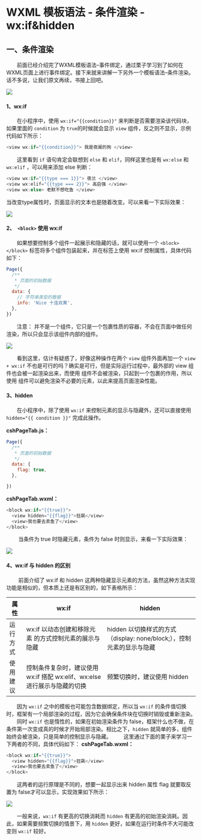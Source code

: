 # WXML 模板语法 - 条件渲染 -wx:if&hidden 

## 一、条件渲染

  前面已经介绍完了WXML模板语法–事件绑定，通过栗子学习到了如何在WXML页面上进行事件绑定。接下来就来讲解一下另外一个模板语法–条件渲染。话不多说，让我们原文再续，书接上回吧。

![](https://blogwnx-bucket.oss-cn-beijing.aliyuncs.com/img/c8bde1a1ee5e49b89554490a67e354bf.gif)



#### 1、wx:if

  在小程序中，使用 `wx:if="{{condition}}"` 来判断是否需要渲染该代码块，如果里面的 `condition` 为 `true`的时候就会显示 `view` 组件，反之则不显示，示例代码如下所示：

```javascript
<view wx:if="{{condition}}"> 我是夜阑的狗 </view>
```

  这里看到 `if` 语句肯定会联想到 `else` 和 `elif`，同样这里也是有 `wx:else` 和 `wx:elif` ，可以用来添加 else 判断：

```javascript
<view wx:if="{{type === 1}}"> 夜兰 </view>
<view wx:elif="{{type === 2}}"> 高启强 </view>
<view wx:else> 老默不想吃鱼 </view>
```

当改变type属性时，页面显示的文本也是随着改变。可以来看一下实际效果：



![](https://blogwnx-bucket.oss-cn-beijing.aliyuncs.com/img/02d864be362a43918550b485c8a44519.png)

#### 2、` <block>` 使用 wx:if

  如果想要控制多个组件一起展示和隐藏的话，就可以使用一个 `<block></block>` 标签将多个组件包装起来，并在标签上使用 wx:if 控制属性，具体代码如下：

```javascript
Page({
  /**
   * 页面的初始数据
   */
  data: {
    // 字符串类型的数据
    info: 'Nice 十连双黄',
  },
})
```

  注意： 并不是一个组件，它只是一个包裹性质的容器，不会在页面中做任何渲染，所以只会显示该组件内部的组件。

![](https://blogwnx-bucket.oss-cn-beijing.aliyuncs.com/img/e6ce3823b73e42bd92bf146f1a755696.png)



  看到这里，估计有疑惑了，好像这种操作在两个 `view` 组件外面再加一个 `view + wx:if` 不也是可行的吗？确实是可行，但是实际运行过程中，最外部的 view 组件也会被一起渲染出来，而使用 组件不会被渲染，只起到一个包裹的作用，所以使用 组件可以避免渲染不必要的元素，以此来提高页面渲染性能。

#### 3、hidden

  在小程序中，除了使用 `wx:if` 来控制元素的显示与隐藏外，还可以直接使用 `hidden="{{ condition }}"` 完成此操作。

**cshPageTab.js：**

```javascript
Page({
  /**
   * 页面的初始数据
   */
  data: {
	flag: true,
  },

})
```

**cshPageTab.wxml：**

```javascript
<block wx:if="{{true}}">
  <view hidden="{{flag}}">狂飙</view>
  <view>我也要去卖鱼了</view>
</block>
```

   当条件为 true 时隐藏元素，条件为 false 时则显示，来看一下实际效果：



![](https://blogwnx-bucket.oss-cn-beijing.aliyuncs.com/img/afbfa4ee90e241b381a948d7a98c103c.gif)

#### 4、wx:if 与 hidden 的区别

   前面介绍了 wx:if 和 hidden 这两种隐藏显示元素的方法，虽然这种方法实现功能是相似的，但本质上还是有区别的，如下表格所示：

| 属性     | wx:if                                                        | hidden                                                       |
| -------- | ------------------------------------------------------------ | ------------------------------------------------------------ |
| 运行方式 | wx:if 以动态创建和移除元素 的方式控制元素的展示与隐藏        | hidden 以切换样式的方式（display: none/block;），控制元素的显示与隐藏 |
| 使用建议 | 控制条件复杂时，建议使用 wx:if 搭配 wx:elif、wx:else 进行展示与隐藏的切换 | 频繁切换时，建议使用 hidden                                  |

  因为 `wx:if` 之中的模板也可能包含数据绑定，所以当 `wx:if` 的条件值切换时，框架有一个局部渲染的过程，因为它会确保条件块在切换时销毁或重新渲染。
  同时 `wx:if` 也是惰性的，如果在初始渲染条件为 false，框架什么也不做，在条件第一次变成真的时候才开始局部渲染。相比之下，`hidden` 就简单的多，组件始终会被渲染，只是简单的控制显示与隐藏。
  这里通过下面的栗子来学习一下两者的不同，具体代码如下：
**cshPageTab.wxml：**

```javascript
<block wx:if="{{true}}">
  <view hidden="{{flag}}">狂飙</view>
  <view>我也要去卖鱼了</view>
</block>
```

  这两者的运行原理是不同的，想要一起显示出来 hidden 属性 flag 就要取反置为 false才可以显示，实现效果如下所示：

![](https://blogwnx-bucket.oss-cn-beijing.aliyuncs.com/img/b617e3948faa457ea860a1b7b567cf46.png)



  一般来说，`wx:if` 有更高的切换消耗而 `hidden` 有更高的初始渲染消耗。因此，如果需要频繁切换的情景下，用 `hidden` 更好，如果在运行时条件不大可能改变则 `wx:if` 较好。


